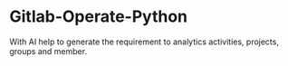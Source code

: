 # Gitlab-Operate-Python
With AI help to generate the requirement to analytics activities, projects, groups and member.
